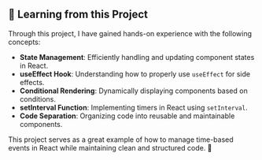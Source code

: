 ## 🚀 Learning from this Project

Through this project, I have gained hands-on experience with the following concepts:

- **State Management**: Efficiently handling and updating component states in React.
- **useEffect Hook**: Understanding how to properly use `useEffect` for side effects.
- **Conditional Rendering**: Dynamically displaying components based on conditions.
- **setInterval Function**: Implementing timers in React using `setInterval`.
- **Code Separation**: Organizing code into reusable and maintainable components.

This project serves as a great example of how to manage time-based events in React while maintaining clean and structured code. 🚀
